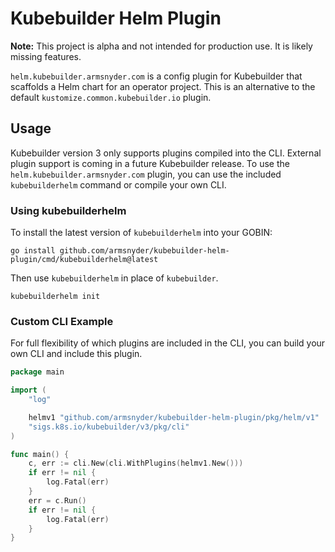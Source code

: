 # Kubebuilder Helm Plugin

**Note:** This project is alpha and not intended for production use. It is likely missing features.

`helm.kubebuilder.armsnyder.com` is a config plugin for Kubebuilder that scaffolds a Helm chart for
an operator project. This is an alternative to the default `kustomize.common.kubebuilder.io` plugin.

## Usage

Kubebuilder version 3 only supports plugins compiled into the CLI. External plugin support is coming
in a future Kubebuilder release. To use the `helm.kubebuilder.armsnyder.com` plugin, you can use the
included `kubebuilderhelm` command or compile your own CLI.

### Using kubebuilderhelm

To install the latest version of `kubebuilderhelm` into your GOBIN:

```
go install github.com/armsnyder/kubebuilder-helm-plugin/cmd/kubebuilderhelm@latest
```

Then use `kubebuilderhelm` in place of `kubebuilder`.

```
kubebuilderhelm init
```

### Custom CLI Example

For full flexibility of which plugins are included in the CLI, you can build your own CLI and
include this plugin.

```go
package main

import (
	"log"

	helmv1 "github.com/armsnyder/kubebuilder-helm-plugin/pkg/helm/v1"
	"sigs.k8s.io/kubebuilder/v3/pkg/cli"
)

func main() {
	c, err := cli.New(cli.WithPlugins(helmv1.New()))
	if err != nil {
		log.Fatal(err)
	}
	err = c.Run()
	if err != nil {
		log.Fatal(err)
	}
}
```
